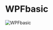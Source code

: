 # WPFbasic

![WPFbasic](https://user-images.githubusercontent.com/36619897/93786211-b519f700-fc37-11ea-96c8-41ea62c06cf2.PNG)
